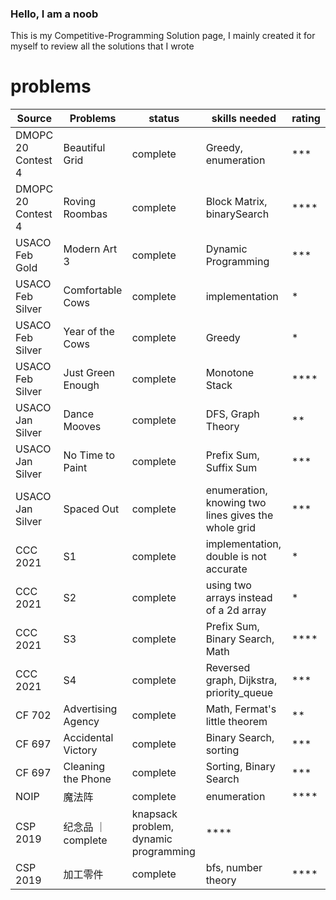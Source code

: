### Hello, I am a noob

This is my Competitive-Programming Solution page, I mainly created it for myself to review all the solutions that I wrote


# problems
Source | Problems | status | skills needed | rating
-------|----------|--------|---------------|-------
DMOPC 20 Contest 4 | Beautiful Grid | complete | Greedy, enumeration | ***
DMOPC 20 Contest 4 | Roving Roombas | complete | Block Matrix, binarySearch | ****
USACO Feb Gold | Modern Art 3 | complete | Dynamic Programming | ***
USACO Feb Silver | Comfortable Cows | complete | implementation | *
USACO Feb Silver | Year of the Cows | complete | Greedy | *
USACO Feb Silver | Just Green Enough | complete | Monotone Stack | ****
USACO Jan Silver | Dance Mooves | complete | DFS, Graph Theory | **
USACO Jan Silver | No Time to Paint | complete | Prefix Sum, Suffix Sum | ***
USACO Jan Silver | Spaced Out | complete | enumeration, knowing two lines gives the whole grid | ***
CCC 2021 | S1 | complete | implementation, double is not accurate | *
CCC 2021 | S2 | complete | using two arrays instead of a 2d array | *
CCC 2021 | S3 | complete | Prefix Sum, Binary Search, Math | ****
CCC 2021 | S4 | complete | Reversed graph, Dijkstra, priority_queue | ***
CF 702 | Advertising Agency | complete | Math, Fermat's little theorem | **
CF 697 | Accidental Victory | complete | Binary Search, sorting | ***
CF 697 | Cleaning the Phone | complete | Sorting, Binary Search | ***
NOIP | 魔法阵 | complete | enumeration | ****
CSP 2019 | 纪念品 ｜ complete | knapsack problem, dynamic programming | ****
CSP 2019 | 加工零件 | complete | bfs, number theory | ****
